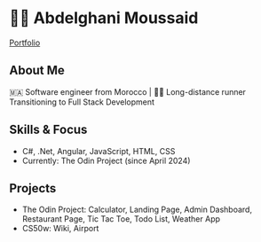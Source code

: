 # 👨‍💻 Abdelghani Moussaid

[Portfolio](https://abdelghani-moussaid.github.io/devportfolio) 

## About Me
🇲🇦 Software engineer from Morocco | 🏃‍♂️ Long-distance runner<br> Transitioning to Full Stack Development

## Skills & Focus
- C#, .Net, Angular, JavaScript, HTML, CSS
- Currently: The Odin Project (since April 2024)

## Projects
- The Odin Project: Calculator, Landing Page, Admin Dashboard, Restaurant Page, Tic Tac Toe, Todo List, Weather App
- CS50w: Wiki, Airport
